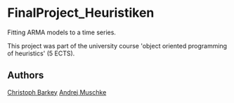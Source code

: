 # FinalProject_Heuristiken
Fitting ARMA models to a time series.

This project was part of the university course 'object oriented programming of heuristics' (5 ECTS).

## Authors
[Christoph Barkey](https://github.com/ChristophBarkey)
[Andrej Muschke](https://github.com/IandrejI)
